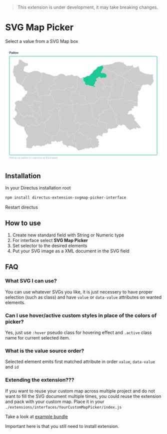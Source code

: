> This extension is under development, it may take breaking changes.

# SVG Map Picker

Select a value from a SVG Map box

![](https://raw.githubusercontent.com/dimitrov-adrian/directus-extension-svgmap-picker-interface/main/screenshot.png)

## Installation

In your Directus installation root

```bash
npm install directus-extension-svgmap-picker-interface
```

Restart directus

## How to use

1. Create new standard field with String or Numeric type
2. For interface select **SVG Map Picker**
3. Set selector to the desired elements
4. Put your SVG image as a XML document in the SVG field

## FAQ

### What SVG I can use?

You can use whatever SVGs you like, it is just necessery to have proper selection (such as class) and have `value` or
`data-value` attributes on wanted elements.

### Can I use hover/active custom styles in place of the colors of picker?

Yes, just use `:hover` pseudo class for hovering effect and `.active` class name for current selected item.

### What is the value source order?

Selected element emits first matched attribute in order `value`, `data-value` and `id`

### Extending the extension???

If you want to reuse your custom map across multiple project and do not want to fill the SVG document multiple times,
you could reuse the extension and pack with your custom map. Place it in your
`./extensions/interfaces/YourCustomMapPicker/index.js`

Take a look at
[example bundle](https://github.com/dimitrov-adrian/directus-extension-svgmap-picker-interface/blob/main/reusables/example/index.js)

Important here is that you still need to install extension.
